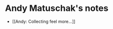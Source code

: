 # Andy Matuschak's notes
* [[Andy: Collecting feel more...]]

<!-- {BearID:D047A0D0-EA56-4859-888C-466DF83FE432-47725-0000045D1C8A5EE7} -->

